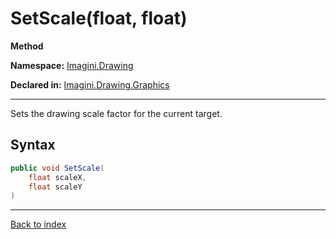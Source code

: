 # SetScale(float, float)

**Method**

**Namespace:** [Imagini.Drawing](Imagini.Drawing.md)

**Declared in:** [Imagini.Drawing.Graphics](Imagini.Drawing.Graphics.md)

------



Sets the drawing scale factor for the current target.


## Syntax

```csharp
public void SetScale(
	float scaleX,
	float scaleY
)
```

------

[Back to index](index.md)